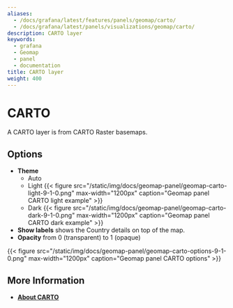 ```yaml
---
aliases:
  - /docs/grafana/latest/features/panels/geomap/carto/
  - /docs/grafana/latest/panels/visualizations/geomap/carto/
description: CARTO layer
keywords:
  - grafana
  - Geomap
  - panel
  - documentation
title: CARTO layer
weight: 400
---
```


# CARTO

A CARTO layer is from CARTO Raster basemaps.

## Options

- **Theme**
  - Auto
  - Light
    {{< figure src="/static/img/docs/geomap-panel/geomap-carto-light-9-1-0.png" max-width="1200px" caption="Geomap panel CARTO light example" >}}
  - Dark
    {{< figure src="/static/img/docs/geomap-panel/geomap-carto-dark-9-1-0.png" max-width="1200px" caption="Geomap panel CARTO dark example" >}}
- **Show labels** shows the Country details on top of the map.
- **Opacity** from 0 (transparent) to 1 (opaque)

{{< figure src="/static/img/docs/geomap-panel/geomap-carto-options-9-1-0.png" max-width="1200px" caption="Geomap panel CARTO options" >}}

## More Information

- [**About CARTO**](https://carto.com/about-us/)
